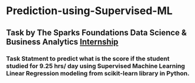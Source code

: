 # Prediction-using-Supervised-ML
## Task by The Sparks Foundations Data Science & Business Analytics [Internship](https://internship.thesparksfoundation.info/)

### Task Statment to predict what is the score if the student studied for 9.25 hrs/ day using Supervised Machine Learning Linear Regression modeling from scikit-learn library in Python. 

